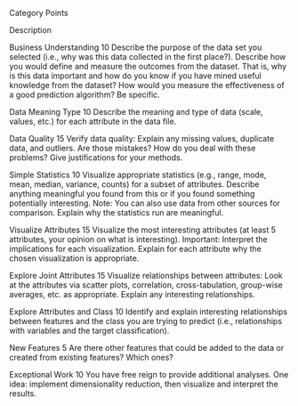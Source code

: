 

Category Points

Description

Business Understanding 10
Describe the purpose of the data set you selected (i.e., why was this data collected in the first place?). Describe how you would define and measure the outcomes from the dataset. That is, why is this data important and how do you know if you have mined useful knowledge from the dataset? How would you measure the effectiveness of a good prediction algorithm? Be specific.


Data Meaning Type 10
Describe the meaning and type of data (scale, values, etc.) for each attribute in the data file.


Data Quality 15
Verify data quality: Explain any missing values, duplicate data, and outliers. Are those mistakes? How do you deal with these problems? Give justifications for your methods.


Simple Statistics 10
Visualize appropriate statistics (e.g., range, mode, mean, median, variance, counts) for a subset of attributes. Describe anything meaningful you found from this or if you found something potentially interesting. Note: You can also use data from other sources for comparison. Explain why the statistics run are meaningful. 


Visualize Attributes 15
Visualize the most interesting attributes (at least 5 attributes, your opinion on what is interesting). Important: Interpret the implications for each visualization. Explain for each attribute why the chosen visualization is appropriate.


Explore Joint Attributes 15
Visualize relationships between attributes: Look at the attributes via scatter plots, correlation, cross-tabulation, group-wise averages, etc. as appropriate. Explain any interesting relationships.


Explore Attributes and Class 10
Identify and explain interesting relationships between features and the class you are trying to predict (i.e., relationships with variables and the target classification).


New Features 5
Are there other features that could be added to the data or created from existing features? Which ones?


Exceptional Work 10
You have free reign to provide additional analyses. One idea: implement dimensionality reduction, then visualize and interpret the results.


